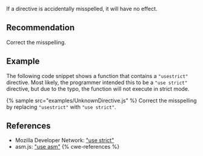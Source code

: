 If a directive is accidentally misspelled, it will have no effect.


## Recommendation
Correct the misspelling.


## Example
The following code snippet shows a function that contains a `"usestrict"` directive. Most likely, the programmer intended this to be a `"use strict"` directive, but due to the typo, the function will not execute in strict mode.

{% sample src="examples/UnknownDirective.js" %}
Correct the misspelling by replacing `"usestrict"` with `"use strict"`.


## References
* Mozilla Developer Network: ["use strict"](https://developer.mozilla.org/en-US/docs/Web/JavaScript/Reference/Strict_mode)
* asm.js: ["use asm"](http://asmjs.org/spec/latest/#validation)
{% cwe-references %}
